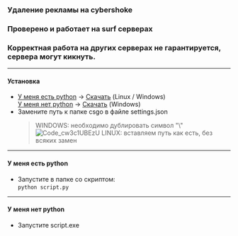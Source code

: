### Удаление рекламы на cybershoke
### Проверено и работает на surf серверах
### Корректная работа на других серверах не гарантируется, сервера могут кикнуть.
---
#### Установка
* [У меня есть python](#python) -> <a href="https://github.com/KyuGG/cybershoke_ads_remove/releases/download/python/cybershoke_ads_remove_python.zip">Скачать</a>  (Linux / Windows) <br>
[У меня нет python](#nopython) -> <a href ="https://github.com/KyuGG/cybershoke_ads_remove/releases/download/python/cybershoke_ads_remove_exe.zip">Скачать</a> (Windows)
* Замените путь к папке csgo в файле settings.json
    > WINDOWS: необходимо дублировать символ "\\"
    ![Code_cw3c1UBEzU](https://user-images.githubusercontent.com/47709593/156941517-eabc91a1-ef57-41af-975a-c3104ecf35ad.png)
    > LINUX: вставляем путь как есть, без всяких замен
---
<a id="python"></a>
#### У меня есть python
* Запустите в папке со скриптом:<br>
    `python script.py`
---
<a id="nopython"></a>
#### У меня нет python
* Запустите script.exe